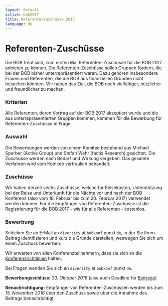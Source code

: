 ```yaml
---
layout: default
active: bob2017
title: Referentenzuschüsse 2017
language: de
---
```


# Referenten-Zuschüsse

Die BOB freut sich, zum ersten Mal Referenten-Zuschüsse für die BOB 2017
anbieten zu können.  Die Referenten-Zuschüsse sollen Gruppen fördern,
die bei der BOB bisher unterrepräsentiert waren.  Dazu gehören
insbesondere Frauen und Referenten, die die BOB aus finanziellen
Gründen nicht besuchen könnten.  Wir haben das Ziel, die BOB noch
vielfältiger, nützlicher und freundlicher zu machen.

### Kriterien

Alle Referenten, deren Vortrag auf der BOB 2017 akzeptiert
wurde und die aus unterrepräsentierten Gruppen kommen, kommen für die
Bewerbung für Referenten-Zuschüsse in Frage.

### Auswahl

Die Bewerbungen werden von einem Komitee bestehend aus
Michael Sperber (Active Group) und Stefan Wehr (factis Research)
gesichtet.  Die Zuschüsse werden nach Bedarf und Wirkung vergeben.
Das gesamte Verfahren wird vom Komitee vertraulich behandelt.

### Zuschüsse

Wir haben derzeit sechs Zuschüsse, welche für Reisekosten,
Unterstützung bei der Reise und Unterkunft für die Nächte vor und nach
der BOB Konferenz (also vom 18. Februar bis zum 20. Februar 2017)
verwendet werden können. Für die Empfänger von Referenten-Zuschüsse
ist die Registrierung für die BOB 2017 - wie für alle Referenten -
kostenlos.

### Bewerbung

Schicken Sie an E-Mail an `diversity` at `bobkonf` punkt `de`, in der Sie
Ihren Beitrag identifizieren und kurz die Gründe darstellen, weswegen
Sie sich um einen Zuschuss bewerben.

Wir erwarten von allen Konferenzteilnehmern, dass sie sich an die
[Konferenzrichtlinien](http://bobkonf.de/de/policies.html) halten.

Bei Fragen wenden Sie sich an `diversity` at `bobkonf` punkt `de`.

**Bewerbungsschluss:** *30. Oktober 2016* (also auch Deadline für [Beiträge](cfp.html))

**Benachrichtigung:** Empfänger von Referenten-Zuschüssen werden bis zum
*15. November 2016* über den Zuschuss sowie über die Annahme des
Beitrags benachrichtigt.
